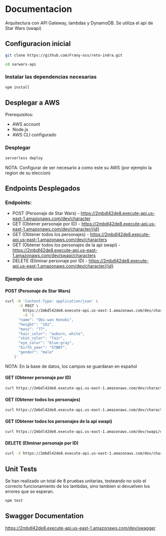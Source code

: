 # Documentacion
Arquitectura con API Gateway, lambdas y DynamoDB. Se utiliza el api de Star Wars (swapi)


## Configuracion inicial
```bash
git clone https://github.com/Frany-oss/reto-indra.git
```
```bash
cd sarwars-api
```
### Instalar las dependencias necesarias
```bash
npm install
```

## Desplegar a AWS
Prerequisitos:
- AWS account
- Node.js
- AWS CLI configurado

### Desplegar
```bash
serverless deploy
```
NOTA: Configurar de ser necesario a como este su AWS (por ejemplo la region de su eleccion)

## Endpoints Desplegados
### Endpoints:
- POST (Personaje de Star Wars) - https://2mbdl42de8.execute-api.us-east-1.amazonaws.com/dev/character
- GET (Obtener personaje por ID) - https://2mbdl42de8.execute-api.us-east-1.amazonaws.com/dev/character/{id}
- GET (Obtener todos los personajes) - https://2mbdl42de8.execute-api.us-east-1.amazonaws.com/dev/characters
- GET (Obtener todos los personajes de la api swapi) - https://2mbdl42de8.execute-api.us-east-1.amazonaws.com/dev/swapi/characters
- DELETE (Eliminar personaje por ID) - https://2mbdl42de8.execute-api.us-east-1.amazonaws.com/dev/character/{id}

### Ejemplo de uso
####  POST (Personaje de Star Wars)

```bash
curl -H 'Content-Type: application/json' \
      -X POST \
        https://2mbdl42de8.execute-api.us-east-1.amazonaws.com/dev/character \
        -d '{
      "name": "Obi-wan Kenobi",
      "height": "182",
      "mass": "77",
      "hair_color": "auburn, white",
      "skin_color": "fair",
      "eye_color": "blue-gray",
      "birth_year": "57BBY",
      "gender": "male"
    }'
```
NOTA: En la base de datos, los campos se guardaran en español

#### GET (Obtener personaje por ID)
```bash
curl https://2mbdl42de8.execute-api.us-east-1.amazonaws.com/dev/character/{edae2d3e-dc82-4cf3-8678-92d4896bcdde}
```

#### GET (Obtener todos los personajes)
```bash
curl https://2mbdl42de8.execute-api.us-east-1.amazonaws.com/dev/characters
```

#### GET (Obtener todos los personajes de la api swapi)
```bash
curl https://2mbdl42de8.execute-api.us-east-1.amazonaws.com/dev/swapi/characters
```

#### DELETE (Eliminar personaje por ID)
```bash
curl -X https://2mbdl42de8.execute-api.us-east-1.amazonaws.com/dev/character/{edae2d3e-dc82-4cf3-8678-92d4896bcdde}
```

## Unit Tests
Se han realizado un total de 8 pruebas unitarias, testeando no solo el correcto funcionamiento de los lambdas, sino tambien si devuelven los errores que se esperan.
```bash
npm test
```

## Swagger Documentation
https://2mbdl42de8.execute-api.us-east-1.amazonaws.com/dev/swagger

